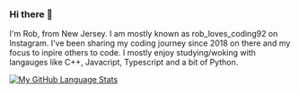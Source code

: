 ### Hi there 👋

I'm Rob, from New Jersey. I am mostly known as rob_loves_coding92 on Instagram. I've been sharing my coding journey since 2018 on there and my focus to inpire others to code. I mostly enjoy studying/woking with langauges like C++, Javacript, Typescript and a bit of Python. 

[![My GitHub Language Stats](https://github-readme-stats.vercel.app/api/top-langs/?username=coding4life92&langs_count=5&theme=tokyonight)]()
